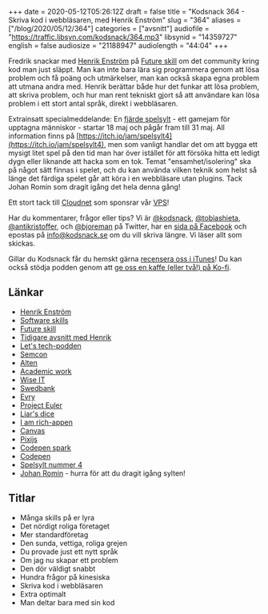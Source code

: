 +++
date = 2020-05-12T05:26:12Z
draft = false
title = "Kodsnack 364 - Skriva kod i webbläsaren, med Henrik Enström"
slug = "364"
aliases = ["/blog/2020/05/12/364"]
categories = ["avsnitt"]
audiofile = "https://traffic.libsyn.com/kodsnack/364.mp3"
libsynid = "14359727"
english = false
audiosize = "21188947"
audiolength = "44:04" 
+++

Fredrik snackar med [Henrik Enström](mailto:henrik.enstrom@softwareskills.se) på [Future skill](https://futureskill.com/) om det community kring kod man just släppt. Man kan inte bara lära sig programmera genom att lösa problem och få poäng och utmärkelser, man kan också skapa egna problem att utmana andra med. Henrik berättar både hur det funkar att lösa problem, att skriva problem, och hur man rent tekniskt gjort så att användare kan lösa problem i ett stort antal språk, direkt i webbläsaren.

Extrainsatt specialmeddelande: En [fjärde spelsylt](https://itch.io/jam/spelsylt4) - ett gamejam för upptagna människor - startar 18 maj och pågår fram till 31 maj. All information finns på [https://itch.io/jam/spelsylt4](https://itch.io/jam/spelsylt4), men som vanligt handlar det om att bygga ett mysigt litet spel på den tid man har över istället för att försöka hitta ett ledigt dygn eller liknande att hacka som en tok. Temat "ensamhet/isolering" ska på något sätt finnas i spelet, och du kan använda vilken teknik som helst så länge det färdiga spelet går att köra i en webbläsare utan plugins. Tack Johan Romin som dragit igång det hela denna gång!

Ett stort tack till [Cloudnet](http://www.cloudnet.se) som sponsrar vår [VPS](http://en.wikipedia.org/wiki/Virtual_private_server)!

Har du kommentarer, frågor eller tips? Vi är [@kodsnack](https://www.twitter.com/kodsnack), [@tobiashieta](https://www.twitter.com/tobiashieta), [@antikristoffer](https://www.twitter.com/antikristoffer), och [@bjoreman](https://www.twitter.com/bjoreman) på Twitter, har en [sida på Facebook](https://www.facebook.com/kodsnack) och epostas på [info@kodsnack.se](mailto:info@kodsnack.se) om du vill skriva längre. Vi läser allt som skickas.

Gillar du Kodsnack får du hemskt gärna [recensera oss i iTunes](http://itunes.apple.com/se/podcast/kodsnack/id561631498?l=en)! Du kan också stödja podden genom att <a href="https://ko-fi.com/kodsnack" rel="payment">ge oss en kaffe (eller två!) på Ko-fi</a>.

## Länkar ##
* [Henrik Enström](mailto:henrik.enstrom@softwareskills.se)
* [Software skills](https://softwareskills.se/)
* [Future skill](https://futureskill.com/)
* [Tidigare avsnitt med Henrik](https://kodsnack.se/297/)
* [Let's tech-podden](http://letstech.libsyn.com/)
* [Semcon](https://sv.wikipedia.org/wiki/Semcon)
* [Alten](https://sv.wikipedia.org/wiki/Alten_Sverige)
* [Academic work](https://sv.wikipedia.org/wiki/Academic_Work)
* [Wise IT](https://www.wiseit.se/)
* [Swedbank](https://sv.wikipedia.org/wiki/Swedbank)
* [Evry](https://en.wikipedia.org/wiki/Evry)
* [Project Euler](https://projecteuler.net/)
* [Liar's dice](https://en.wikipedia.org/wiki/Liar%27s_dice)
* [I am rich-appen](https://en.wikipedia.org/wiki/I_Am_Rich)
* [Canvas](https://developer.mozilla.org/en-US/docs/Web/API/Canvas_API)
* [Pixijs](https://www.pixijs.com/)
* [Codepen spark](https://codepen.io/spark/)
* [Codepen](https://codepen.io/)
* [Spelsylt nummer 4](https://itch.io/jam/spelsylt4)
* [Johan Romin](https://twitter.com/jromin) - hurra för att du dragit igång sylten!

## Titlar ##
* Många skills på er lyra
* Det nördigt roliga företaget
* Mer standardföretag
* Den sunda, vettiga, roliga grejen
* Du provade just ett nytt språk
* Om jag nu skapar ett problem
* Den dör väldigt snabbt
* Hundra frågor på kinesiska
* Skriva kod i webbläsaren
* Extra optimalt
* Man deltar bara med sin kod